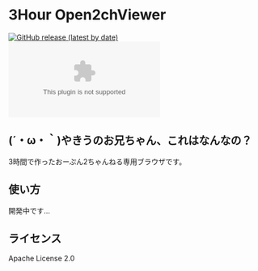 # 3Hour Open2chViewer
  [![GitHub release (latest by date)](https://img.shields.io/github/v/release/NanJ-Dev/3Hour-Open2chViewer)](https://github.com/NanJ-Dev/3Hour-Open2chViewer/releases)
  [![GitHub Releases (by Asset)](https://img.shields.io/github/downloads/NanJ-Dev/3Hour-Open2chViewer/latest/release.apk)](https://github.com/NanJ-Dev/3Hour-Open2chViewer/releases/latest/download/release.apk)
## (´・ω・｀)やきうのお兄ちゃん、これはなんなの？
  3時間で作ったおーぷん2ちゃんねる専用ブラウザです。

## 使い方
  開発中です…

## ライセンス
  Apache License 2.0